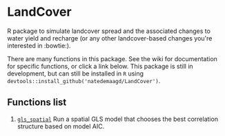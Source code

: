 # LandCover
R package to simulate landcover spread and the associated changes to water yield and recharge (or any other landcover-based changes you're interested in :bowtie:).

There are many functions in this package. See the wiki for documentation for specific functions, or click a link below. This package is still in development, but can still be installed in `R` using `devtools::install_github('natedemaagd/LandCover')`.


## Functions list
1. [`gls_spatial`](https://github.com/natedemaagd/LandCover/wiki/gls_spatial) Run a spatial GLS model that chooses the best correlation structure based on model AIC.
